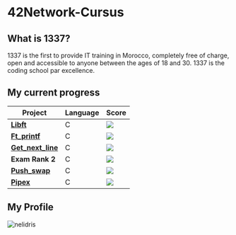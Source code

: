 # 42Network-Cursus

## What is 1337?

1337 is the first to provide IT training in Morocco, completely free of charge, open and accessible to anyone between the ages of 18 and 30. 1337 is the coding school par excellence.

## My current progress

| Project                                              | Language | Score |
| ---------------------------------------------------- | -------- | ----- |
| [**Libft**](https://github.com/NorsHiden/42cursus-libft) | C        | ![](https://badge42.herokuapp.com/api/project/nelidris/Libft) |
| [**Ft_printf**](https://github.com/NorsHiden/42cursus-ft_printf) | C        | ![](https://badge42.herokuapp.com/api/project/nelidris/ft_printf) |
| [**Get_next_line**](https://github.com/NorsHiden/42cursus-ft_printf) | C        | ![](https://badge42.herokuapp.com/api/project/nelidris/get_next_line) |
| **Exam Rank 2**                                                    | C        | ![](https://badge42.herokuapp.com/api/project/nelidris/Exam%20Rank%2002) |
| [**Push_swap**](https://github.com/NorsHiden/42cursus-push_swap) | C        | ![](https://badge42.herokuapp.com/api/project/nelidris/so_long) |
| [**Pipex**](https://github.com/NorsHiden/42cursus-push_swap) | C        | ![](https://badge42.herokuapp.com/api/project/nelidris/so_long) |

## My Profile

![nelidris](https://badge42.herokuapp.com/api/stats/nelidris?privacyName=true)